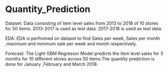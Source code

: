 # Quantity_Prediction
Dataset:
Data consisting of item level sales from 2013 to 2018 of 10 stores for 50 items. 2013-2017 is used as test data. 2017-2018 is used as test data. 

EDA:
EDA is perfromed on dataset to find Sales per week, Sales per month ,maximum and minimum sale per week and month respectively.

Forecast:
The Light GBM Regressor Model predicts the item level sales for 3 months for 10 different stores across 50 items.The quantity prediction is done for January ,February and March 2018. 
